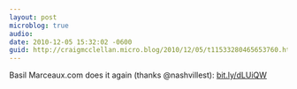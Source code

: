 ```yaml
---
layout: post
microblog: true
audio: 
date: 2010-12-05 15:32:02 -0600
guid: http://craigmcclellan.micro.blog/2010/12/05/t11533280465653760.html
---
```

Basil Marceaux.com does it again (thanks @nashvillest): [bit.ly/dLUiQW](http://bit.ly/dLUiQW)
